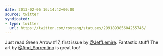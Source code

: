 ```yaml
---
date: 2013-02-06 16:14:42+00:00
source: twitter
syndicated:
- type: twitter
  url: https://twitter.com/roytang/statuses/299189385604255746/
---
```


Just read Green Arrow #17, first issue by [@JeffLemire](https://twitter.com/JeffLemire/). Fantastic stuff! The art by [@And_Sorrentino](https://twitter.com/And_Sorrentino/) is great too!